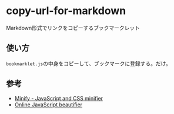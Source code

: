 # copy-url-for-markdown
Markdown形式でリンクをコピーするブックマークレット

## 使い方
`bookmarklet.js`の中身をコピーして、ブックマークに登録する。だけ。

## 参考
- [Minify - JavaScript and CSS minifier](https://www.minifier.org/)
- [Online JavaScript beautifier](https://beautifier.io/)
